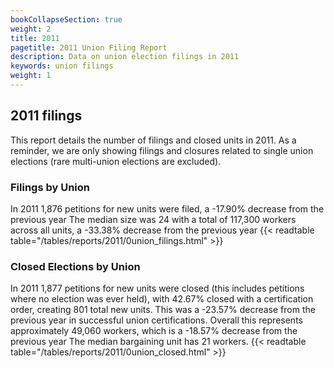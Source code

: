 ```yaml
---
bookCollapseSection: true
weight: 2
title: 2011
pagetitle: 2011 Union Filing Report
description: Data on union election filings in 2011
keywords: union filings
weight: 1
---
```


## 2011 filings

This report details the number of filings and closed units in 2011. As a reminder, we are only showing filings and closures related to single union elections (rare multi-union elections are excluded).

### Filings by Union
In 2011 1,876 petitions for new units were filed, a -17.90% decrease from the previous year The median size was 24 with a total of 117,300 workers across all units, a -33.38% decrease from the previous year
{{< readtable table="/tables/reports/2011/0union_filings.html" >}}

### Closed Elections by Union
In 2011 1,877 petitions for new units were closed (this includes petitions where no election was ever held), with 42.67% closed with a certification order, creating 801 total new units. This was a -23.57% decrease from the previous year in successful union certifications. Overall this represents approximately 49,060 workers, which is a -18.57% decrease from the previous year The median bargaining unit has 21 workers.
{{< readtable table="/tables/reports/2011/0union_closed.html" >}}
